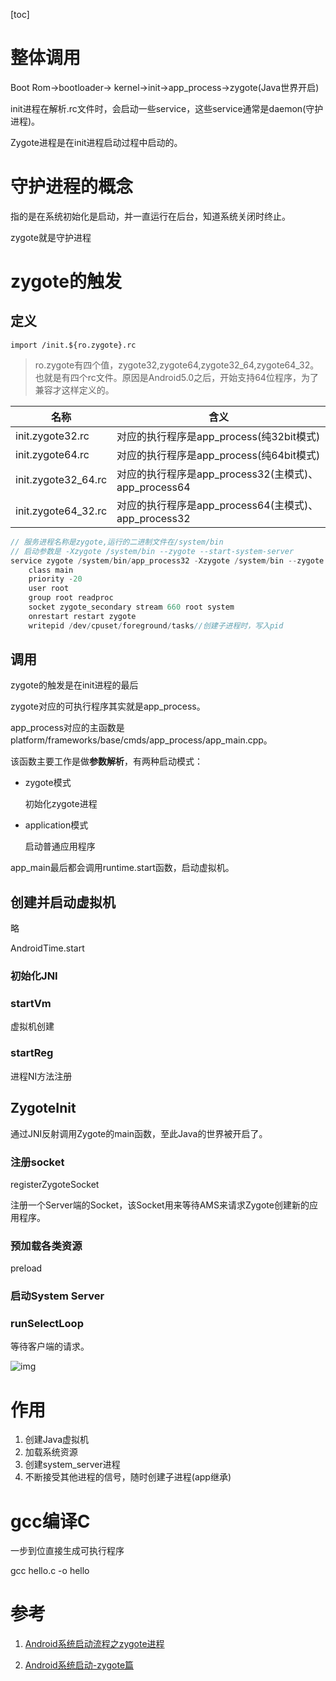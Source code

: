 [toc]

# 整体调用

Boot Rom->bootloader-> kernel->init->app_process->zygote(Java世界开启)

init进程在解析.rc文件时，会启动一些service，这些service通常是daemon(守护进程)。

Zygote进程是在init进程启动过程中启动的。

# 守护进程的概念
指的是在系统初始化是启动，并一直运行在后台，知道系统关闭时终止。

zygote就是守护进程

# zygote的触发
## 定义
```
import /init.${ro.zygote}.rc
```
> ro.zygote有四个值，zygote32,zygote64,zygote32_64,zygote64_32。也就是有四个rc文件。原因是Android5.0之后，开始支持64位程序，为了兼容才这样定义的。

|名称|含义|
|--|--|
|init.zygote32.rc|对应的执行程序是app_process(纯32bit模式)|
|init.zygote64.rc|对应的执行程序是app_process(纯64bit模式)|
|init.zygote32_64.rc|对应的执行程序是app_process32(主模式)、app_process64|
|init.zygote64_32.rc|对应的执行程序是app_process64(主模式)、app_process32|

```c
// 服务进程名称是zygote,运行的二进制文件在/system/bin
// 启动参数是 -Xzygote /system/bin --zygote --start-system-server
service zygote /system/bin/app_process32 -Xzygote /system/bin --zygote --start-system-server
    class main
    priority -20
    user root
    group root readproc
    socket zygote_secondary stream 660 root system
    onrestart restart zygote
    writepid /dev/cpuset/foreground/tasks//创建子进程时，写入pid

```

## 调用
zygote的触发是在init进程的最后

zygote对应的可执行程序其实就是app_process。

app_process对应的主函数是platform/frameworks/base/cmds/app_process/app_main.cpp。

该函数主要工作是做**参数解析**，有两种启动模式：

- zygote模式

  初始化zygote进程

- application模式

  启动普通应用程序

app_main最后都会调用runtime.start函数，启动虚拟机。



## 创建并启动虚拟机

略

AndroidTime.start

### 初始化JNI

### startVm

虚拟机创建

### startReg

进程NI方法注册



## ZygoteInit

通过JNI反射调用Zygote的main函数，至此Java的世界被开启了。

### 注册socket

registerZygoteSocket

注册一个Server端的Socket，该Socket用来等待AMS来请求Zygote创建新的应用程序。

### 预加载各类资源

preload

### 启动System Server

### runSelectLoop

等待客户端的请求。





![img](https://user-gold-cdn.xitu.io/2020/1/3/16f699bc445a127c?imageslim)



# 作用

1. 创建Java虚拟机
2. 加载系统资源
3. 创建system_server进程
4. 不断接受其他进程的信号，随时创建子进程(app继承)



# gcc编译C

一步到位直接生成可执行程序

gcc hello.c -o hello



# 参考

1. [Android系统启动流程之zygote进程](https://www.jianshu.com/p/42adb1eda320)

2. [Android系统启动-zygote篇](http://gityuan.com/2016/02/13/android-zygote/)

  
  
  
  
   

